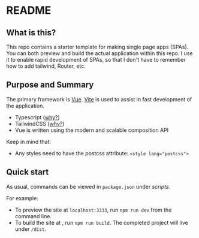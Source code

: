 # README

## What is this?

This repo contains a starter template for making single page apps (SPAs).
You can both preview and build the actual application within this repo.
I use it to enable rapid development of SPAs, so that I don't have to remember how to add tailwind, Router, etc.

## Purpose and Summary

The primary framework is [Vue](https://vuejs.org).
[Vite](https://vitejs.dev) is used to assist in fast development of the application.

- Typescript ([why?](https://www.typescriptlang.org/why-create-typescript))
- TailwindCSS ([why?](https://cleancommit.io/blog/why-we-use-tailwind-css-as-our-primary-framework/))
- Vue is written using the modern and scalable composition API

Keep in mind that:

- Any styles need to have the postcss attribute: `<style lang="postcss">`

## Quick start

As usual, commands can be viewed in `package.json` under _scripts_.

For example:

- To preview the site at `localhost:3333`, run `npm run dev` from the command line.
- To build the site at , run `npm run build`. The completed project will live under `/dist`.
